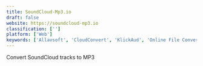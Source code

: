 ```yaml
---
title: SoundCloud-Mp3.io
draft: false 
website: https://soundcloud-mp3.io
classification: ['']
platform: ['Web']
keywords: ['Allavsoft', 'CloudConvert', 'KlickAud', 'Online File Converter', 'SoundCloud MP3', 'SoundCloud to MP3', 'SoundCloudDownloader.co', 'Soundcloud Downloader for mac', 'Soundcloud into Mp3', 'Soundcloudify', 'Toolswow Instagram Downloader', 'TubeOffline']
---
```

Convert SoundCloud tracks to MP3